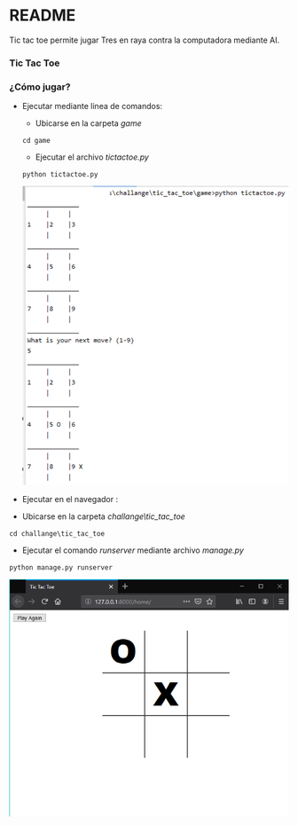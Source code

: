 # README #

Tic tac toe permite jugar Tres en raya contra la computadora mediante AI.

### Tic Tac Toe ###

### ¿Cómo jugar? ###

- Ejecutar mediante linea de comandos:
  - Ubicarse en la carpeta _game_
  ```
  cd game
  ```
  - Ejecutar el archivo _tictactoe.py_
  ```
  python tictactoe.py
  ```
  ![Jugar en Consola](tic_tac_toe_e.png)

-  Ejecutar en el navegador :
  - Ubicarse en la carpeta _challange\tic_tac_toe_
  ```
  cd challange\tic_tac_toe
  ```
  - Ejecutar el comando _runserver_ mediante archivo _manage.py_
  ```
  python manage.py runserver
  ```
  ![Jugar en Consola](tic_tac_toe_o.PNG)


